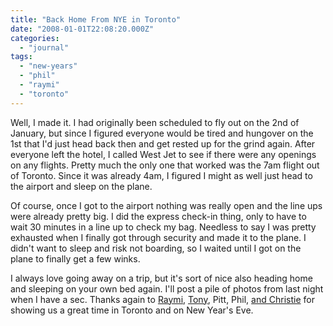 ```yaml
---
title: "Back Home From NYE in Toronto"
date: "2008-01-01T22:08:20.000Z"
categories: 
  - "journal"
tags: 
  - "new-years"
  - "phil"
  - "raymi"
  - "toronto"
---
```


Well, I made it. I had originally been scheduled to fly out on the 2nd of January, but since I figured everyone would be tired and hungover on the 1st that I'd just head back then and get rested up for the grind again. After everyone left the hotel, I called West Jet to see if there were any openings on any flights. Pretty much the only one that worked was the 7am flight out of Toronto. Since it was already 4am, I figured I might as well just head to the airport and sleep on the plane.

Of course, once I got to the airport nothing was really open and the line ups were already pretty big. I did the express check-in thing, only to have to wait 30 minutes in a line up to check my bag. Needless to say I was pretty exhausted when I finally got through security and made it to the plane. I didn't want to sleep and risk not boarding, so I waited until I got on the plane to finally get a few winks.

I always love going away on a trip, but it's sort of nice also heading home and sleeping on your own bed again. I'll post a pile of photos from last night when I have a sec. Thanks again to [Raymi](http://raymitheminx.com), [Tony](http://busblog.com), Pitt, Phil, [and Christie](http://exhausticated.com) for showing us a great time in Toronto and on New Year's Eve.
